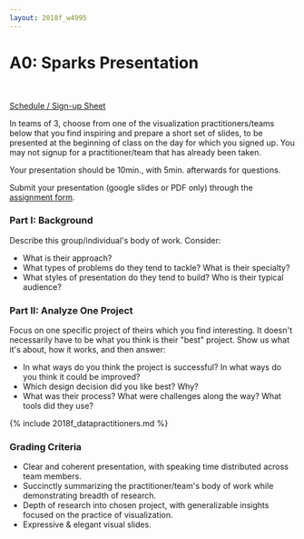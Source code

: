 ```yaml
---
layout: 2018f_w4995
---
```


<!-- A0 sign up information
- date (1/7 days), 2 per day only 1 the last day
- team uni x 3 = ~14 groups -->

# A0: Sparks Presentation
<br>

[Schedule / Sign-up Sheet](https://docs.google.com/spreadsheets/d/14Ug-dT7Sq7HUVM-YBRUgnBv3MWheRHTsyW3OXJG2aiA/edit?usp=sharing)

In teams of 3, choose from one of the visualization practitioners/teams below that you find inspiring and prepare a short set of slides, to be presented at the beginning of class on the day for which you signed up. You may not signup for a practitioner/team that has already been taken.

Your presentation should be 10min., with 5min. afterwards for questions.

Submit your presentation (google slides or PDF only) through the [assignment form](https://goo.gl/forms/2GKkP5AnN4afmbRL2).

### Part I: Background

Describe this group/individual's body of work. Consider:
- What is their approach?
- What types of problems do they tend to tackle? What is their specialty?
- What styles of presentation do they tend to build? Who is their typical audience?

### Part II: Analyze One Project

Focus on one specific project of theirs which you find interesting. It doesn't necessarily have to be what you think is their "best" project.
Show us what it's about, how it works, and then answer:
- In what ways do you think the project is successful? In what ways do you think it could be improved?
- Which design decision did you like best? Why?
- What was their process? What were challenges along the way? What tools did they use?

{% include 2018f_datapractitioners.md %}

### Grading Criteria

* Clear and coherent presentation, with speaking time distributed across team members.
* Succinctly summarizing the practitioner/team's body of work while demonstrating breadth of research.
* Depth of research into chosen project, with generalizable insights focused on the practice of visualization.
* Expressive & elegant visual slides.

